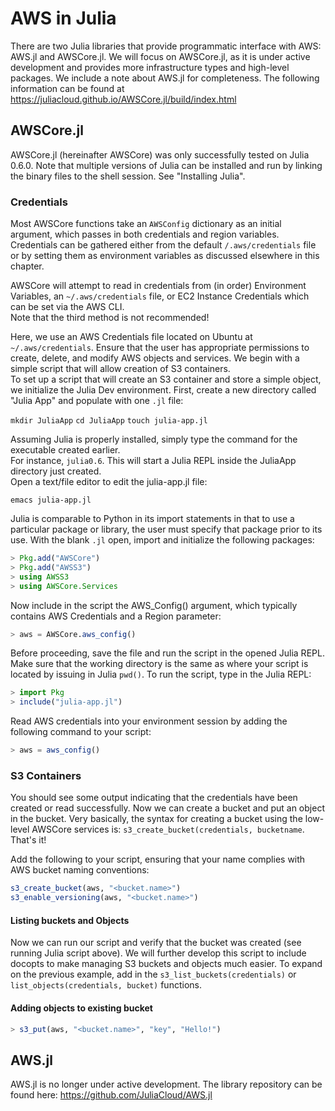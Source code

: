 # AWS in Julia

There are two Julia libraries that provide programmatic interface with AWS:
AWS.jl and AWSCore.jl. We will focus on AWSCore.jl, as it is under active
development and provides more infrastructure types and high-level packages.
We include a note about AWS.jl for completeness. The following information can
be found at <https://juliacloud.github.io/AWSCore.jl/build/index.html>

## AWSCore.jl

AWSCore.jl (hereinafter AWSCore) was only successfully tested on Julia 0.6.0. 
Note that multiple versions of Julia can be installed and run by linking the binary 
files to the shell session.  See "Installing Julia".  

### Credentials

Most AWSCore functions take an ```AWSConfig``` dictionary as an initial
argument, which passes in both credentials and region variables.  Credentials
can be gathered either from the default ```/.aws/credentials``` file or by
setting them as environment variables as discussed elsewhere in this chapter.  

AWSCore will attempt to read in credentials from (in order) Environment Variables, an
```~/.aws/credentials``` file, or EC2 Instance Credentials which can be set via the AWS CLI.  
Note that the third method is not recommended! 

Here, we use an AWS Credentials file located on Ubuntu at ```~/.aws/credentials```.  Ensure
that the user has appropriate permissions to create, delete, and modify AWS objects and services. 
We begin with a simple script that will allow creation of S3 containers.  
To set up a script that will create an S3 container and store a simple object, we 
initialize the Julia Dev environment.    First, create a new directory called "Julia App" and populate
with one ```.jl``` file:

```mkdir JuliaApp```
```cd JuliaApp```
```touch julia-app.jl```

Assuming Julia is properly installed, simply type the command for the executable created earlier.  
For instance, ```julia0.6```. This will start a Julia REPL inside the JuliaApp directory just created.  
Open a text/file editor to edit the julia-app.jl file:

```emacs julia-app.jl```

Julia is comparable to Python in its import statements in that to use a particular package or library, 
the user must specify that package prior to its use.  With the blank ```.jl``` open, import and 
initialize the following packages: 

```julia
> Pkg.add("AWSCore")
> Pkg.add("AWSS3")
> using AWSS3
> using AWSCore.Services
```
Now include in the script the AWS_Config() argument, which typically contains AWS Credentials and a 
Region parameter: 

```julia
> aws = AWSCore.aws_config()
```
Before proceeding, save the file and run the script in the opened Julia REPL.  Make sure that the working directory
is the same as where your script is located by issuing in Julia ```pwd()```.  To run the script, type in the Julia REPL: 

```julia
> import Pkg
> include("julia-app.jl")
```
Read AWS credentials into your environment session by adding the following command to your script: 

```julia
> aws = aws_config()
```

### S3 Containers

You should see some output indicating that the credentials have been created or read successfully. 
Now we can create a bucket and put an object in the bucket. Very basically, the syntax for creating a bucket 
using the low-level AWSCore services is: ```s3_create_bucket(credentials, bucketname```.  That's it!

Add the following to your script, ensuring that your name complies with AWS bucket naming conventions: 

```julia
s3_create_bucket(aws, "<bucket.name>")
s3_enable_versioning(aws, "<bucket.name>")
```

#### Listing buckets and Objects

Now we can run our script and verify that the bucket was created (see running Julia script above). We will further develop this script to include docopts to make managing S3 buckets and objects much easier. To expand on the previous example, add in the ```s3_list_buckets(credentials)``` or ```list_objects(credentials, bucket)``` functions. 

#### Adding objects to existing bucket

```julia
> s3_put(aws, "<bucket.name>", "key", "Hello!")
```

## AWS.jl

AWS.jl is no longer under active development.  The library repository can be found here:
<https://github.com/JuliaCloud/AWS.jl>
